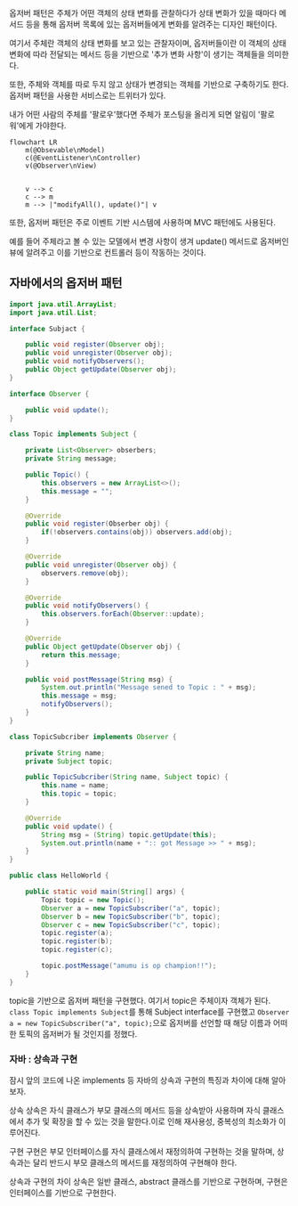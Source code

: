 옵저버 패턴은 주체가 어떤 객체의 상태 변화를 관찰하다가 상태 변화가 있을 때마다 메서드 등을 통해 옵저버 목록에 있는 옵저버들에게 변화를 알려주는 디자인 패턴이다.

여기서 주체란 객체의 상태 변화를 보고 있는 관찰자이며, 옵저버들이란 이 객체의 상태 변화에 따라 전달되는 메서드 등을 기반으로 '추가 변화 사항'이 생기는 객체들을 의미한다.

또한, 주체와 객체를 따로 두지 않고 상태가 변경되는 객체를 기반으로 구축하기도 한다. 옵저버 패턴을 사용한 서비스로는 트위터가 있다.

내가 어떤 사람의 주체를 '팔로우'했다면 주체가 포스팅을 올리게 되면 알림이 '팔로워'에게 가야한다.

```mermaid
flowchart LR
	m(@Obsevable\nModel)
	c(@EventListener\nController)
	v(@Observer\nView)

	
	v --> c
	c --> m
	m --> |"modifyAll(), update()"| v
```

또한, 옵저버 패턴은 주로 이벤트 기반 시스템에 사용하며 MVC 패턴에도 사용된다.

예를 들어 주체라고 볼 수 있는 모델에서 변경 사항이 생겨 update() 메서드로 옵저버인 뷰에 알려주고 이를 기반으로 컨트롤러 등이 작동하는 것이다.

## 자바에서의 옵저버 패턴
```java
import java.util.ArrayList;
import java.util.List;

interface Subjact {

	public void register(Observer obj);
	public void unregister(Observer obj);
	public void notifyObservers();
	public Object getUpdate(Observer obj);
}

interface Observer {

	public void update();
}

class Topic implements Subject {

	private List<Observer> obserbers;
	private String message;

	public Topic() {
		this.observers = new ArrayList<>();
		this.message = "";
	}

	@Override
	public void register(Obserber obj) {
		if(!observers.contains(obj)) observers.add(obj);
	}

	@Override
	public void unregister(Observer obj) {
		observers.remove(obj);
	}

	@Override
	public void notifyObservers() {
		this.observers.forEach(Observer::update);
	}

	@Override
	public Object getUpdate(Observer obj) {
		return this.message;
	}

	public void postMessage(String msg) {
		System.out.println("Message sened to Topic : " + msg);
		this.message = msg;
		notifyObservers();
	}
}

class TopicSubcriber implements Observer {

	private String name;
	private Subject topic;

	public TopicSubcriber(String name, Subject topic) {
		this.name = name;
		this.topic = topic;
	}

	@Override
	public void update() {
		String msg = (String) topic.getUpdate(this);
		System.out.println(name + ":: got Message >> " + msg);
	}
}

public class HelloWorld {

	public static void main(String[] args) {
		Topic topic = new Topic();
		Observer a = new TopicSubscriber("a", topic);
		Observer b = new TopicSubscriber("b", topic);
		Observer c = new TopicSubscriber("c", topic);
		topic.register(a);
		topic.register(b);
		topic.register(c);

		topic.postMessage("amumu is op champion!!");
	}
}
```


topic을 기반으로 옵저버 패턴을 구현했다. 여기서 topic은 주체이자 객체가 된다.  `class Topic implements Subject`를 통해 Subject interface를 구현했고 `Observer a = new TopicSubscriber("a", topic);`으로 옵저버를 선언할 때 해당 이름과 어떠한 토픽의 옵저버가 될 것인지를 정했다.

### 자바 : 상속과 구현
잠시 앞의 코드에 나온 implements 등 자바의 상속과 구현의 특징과 차이에 대해 알아보자.

상속
상속은 자식 클래스가 부모 클래스의 메서드 등을 상속받아 사용하며 자식 클래스에서 추가 및 확장을 할 수 있는 것을 말한다.이로 인해 재사용성, 중복성의 최소화가 이루어진다.

구현
구현은 부모 인터페이스를 자식 클래스에서 재정의하여 구현하는 것을 말하며, 상속과는 달리 반드시 부모 클래스의 메서드를 재정의하여 구현해야 한다.

상속과 구현의 차이
상속은 일반 클래스, abstract 클래스를 기반으로 구현하며, 구현은 인터페이스를 기반으로 구현한다.

